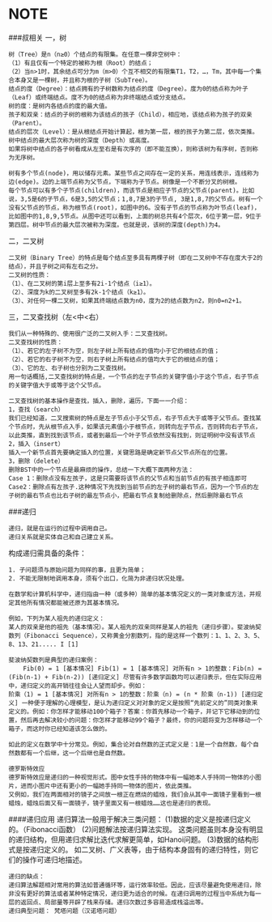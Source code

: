 # NOTE

###叔相关
一，树

    树（Tree）是n（n≥0）个结点的有限集。在任意一棵非空树中：
    （1）有且仅有一个特定的被称为根（Root）的结点；
    （2）当n>1时，其余结点可分为m（m>0）个互不相交的有限集T1，T2，…，Tm，其中每一个集合本身又是一棵树，并且称为根的子树（SubTree）。
    结点的度（Degree）：结点拥有的子树数称为结点的度（Degree）。度为0的结点称为叶子（Leaf）或终端结点。度不为0的结点称为非终端结点或分支结点。
    树的度：是树内各结点的度的最大值。
    孩子和双亲：结点的子树的根称为该结点的孩子（Child），相应地，该结点称为孩子的双亲（Parent）。
    结点的层次（Level）：是从根结点开始计算起，根为第一层，根的孩子为第二层，依次类推。树中结点的最大层次称为树的深度（Depth）或高度。
    如果将树中结点的各子树看成从左至右是有次序的（即不能互换），则称该树为有序树，否则称为无序树。
    
    树有多个节点(node)，用以储存元素。某些节点之间存在一定的关系，用连线表示，连线称为边(edge)。边的上端节点称为父节点，下端称为子节点。树像是一个不断分叉的树根。
    每个节点可以有多个子节点(children)，而该节点是相应子节点的父节点(parent)。比如说，3,5是6的子节点，6是3,5的父节点；1,8,7是3的子节点, 3是1,8,7的父节点。树有一个没有父节点的节点，称为根节点(root)，如图中的6。没有子节点的节点称为叶节点(leaf)，比如图中的1,8,9,5节点。从图中还可以看到，上面的树总共有4个层次，6位于第一层，9位于第四层。树中节点的最大层次被称为深度。也就是说，该树的深度(depth)为4。

二，二叉树

    二叉树（Binary Tree）的特点是每个结点至多具有两棵子树（即在二叉树中不存在度大于2的结点），并且子树之间有左右之分。
    二叉树的性质：
    （1）、在二叉树的第i层上至多有2i-1个结点（i≥1）。
    （2）、深度为k的二叉树至多有2k-1个结点（k≥1）。
    （3）、对任何一棵二叉树，如果其终端结点数为n0，度为2的结点数为n2，则n0=n2+1。

三，二叉查找树（左<中<右）

    我们从一种特殊的、使用很广泛的二叉树入手：二叉查找树。
    二叉查找树的性质：
    （1）、若它的左子树不为空，则左子树上所有结点的值均小于它的根结点的值；
    （2）、若它的右子树不为空，则右子树上所有结点的值均大于它的根结点的值；
    （3）、它的左、右子树也分别为二叉查找树。
    用一句话概括,二叉查找树的特点是，一个节点的左子节点的关键字值小于这个节点，右子节点的关键字值大于或等于这个父节点。

    二叉查找树的基本操作是查找，插入，删除，遍历，下面一一介绍：
    1，查找（search）
    我们已经知道，二叉搜索树的特点是左子节点小于父节点，右子节点大于或等于父节点。查找某个节点时，先从根节点入手，如果该元素值小于根节点，则转向左子节点，否则转向右子节点，以此类推，直到找到该节点，或者到最后一个叶子节点依然没有找到，则证明树中没有该节点
    2，插入（insert）
    插入一个新节点首先要确定插入的位置，关键思路是确定新节点父节点所在的位置。
    3，删除（delete）
    删除BST中的一个节点是最麻烦的操作，总结一下大概下面两种方法：
    Case 1：删除点没有左孩子，这是只需要将该节点的父节点和当前节点的有孩子相连即可
    Case2：删除点有左孩子.这种情况下先找到当前节点的左子树的最右节点，因为一个节点的左子树的最右节点也比右子树的最左节点小，把最右节点复制给删除点，然后删除最右节点


###递归

    递归，就是在运行的过程中调用自己。
    递归关系就是实体自己和自己建立关系。
构成递归需具备的条件：

    1. 子问题须与原始问题为同样的事，且更为简单；
    2. 不能无限制地调用本身，须有个出口，化简为非递归状况处理。
    
    在数学和计算机科学中，递归指由一种（或多种）简单的基本情况定义的一类对象或方法，并规定其他所有情况都能被还原为其基本情况。
    
    例如，下列为某人祖先的递归定义：
    某人的双亲是他的祖先（基本情况）。某人祖先的双亲同样是某人的祖先（递归步骤）。斐波纳契数列（Fibonacci Sequence），又称黄金分割数列，指的是这样一个数列：1、1、2、3、5、8、13、21..... I [1] 
    
    斐波纳契数列是典型的递归案例：
        Fib(0) = 1 [基本情况] Fib(1) = 1 [基本情况] 对所有n > 1的整数：Fib(n) = (Fib(n-1) + Fib(n-2)) [递归定义] 尽管有许多数学函数均可以递归表示，但在实际应用中，递归定义的高开销往往会让人望而却步。例如：
    阶乘（1) = 1 [基本情况] 对所有n > 1的整数：阶乘（n) = (n * 阶乘（n-1)) [递归定义] 一种便于理解的心理模型，是认为递归定义对对象的定义是按照“先前定义的”同类对象来定义的。例如：你怎样才能移动100个箱子？答案：你首先移动一个箱子，并记下它移动到的位置，然后再去解决较小的问题：你怎样才能移动99个箱子？最终，你的问题将变为怎样移动一个箱子，而这时你已经知道该怎么做的。
        
    如此的定义在数学中十分常见。例如，集合论对自然数的正式定义是：1是一个自然数，每个自然数都有一个后继，这一个后继也是自然数。
    
    德罗斯特效应
    德罗斯特效应是递归的一种视觉形式。图中女性手持的物体中有一幅她本人手持同一物体的小图片，进而小图片中还有更小的一幅她手持同一物体的图片，依此类推。
    又例如，我们在两面相对的镜子之间放一根正在燃烧的蜡烛，我们会从其中一面镜子里看到一根蜡烛，蜡烛后面又有一面镜子，镜子里面又有一根蜡烛……这也是递归的表现。
    
####递归应用
    递归算法一般用于解决三类问题：
    (1)数据的定义是按递归定义的。（Fibonacci函数）
    (2)问题解法按递归算法实现。
    这类问题虽则本身没有明显的递归结构，但用递归求解比迭代求解更简单，如Hanoi问题。
    (3)数据的结构形式是按递归定义的。
    如二叉树、广义表等，由于结构本身固有的递归特性，则它们的操作可递归地描述。
    
    递归的缺点：
    递归算法解题相对常用的算法如普通循环等，运行效率较低。因此，应该尽量避免使用递归，除非没有更好的算法或者某种特定情况，递归更为适合的时候。在递归调用的过程当中系统为每一层的返回点、局部量等开辟了栈来存储。递归次数过多容易造成栈溢出等。
    递归典型问题： 梵塔问题（汉诺塔问题）